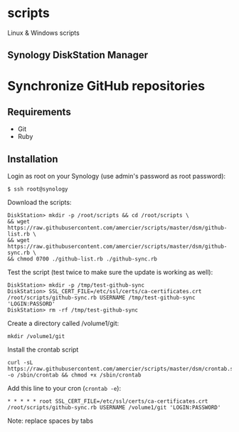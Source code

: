 scripts
=======

Linux &amp; Windows scripts

Synology DiskStation Manager
----------------------------

# Synchronize GitHub repositories

## Requirements

- Git
- Ruby

## Installation

Login as root on your Synology (use admin's password as root password):

    $ ssh root@synology

Download the scripts:

    DiskStation> mkdir -p /root/scripts && cd /root/scripts \
    && wget https://raw.githubusercontent.com/amercier/scripts/master/dsm/github-list.rb \
    && wget https://raw.githubusercontent.com/amercier/scripts/master/dsm/github-sync.rb \
    && chmod 0700 ./github-list.rb ./github-sync.rb

Test the script (test twice to make sure the update is working as well):

    DiskStation> mkdir -p /tmp/test-github-sync
    DiskStation> SSL_CERT_FILE=/etc/ssl/certs/ca-certificates.crt /root/scripts/github-sync.rb USERNAME /tmp/test-github-sync 'LOGIN:PASSORD'
    DiskStation> rm -rf /tmp/test-github-sync

Create a directory called /volume1/git:

    mkdir /volume1/git

Install the crontab script

    curl -sL https://raw.githubusercontent.com/amercier/scripts/master/dsm/crontab.sh -o /sbin/crontab && chmod +x /sbin/crontab

Add this line to your cron (`crontab -e`):

    * * * * * root SSL_CERT_FILE=/etc/ssl/certs/ca-certificates.crt /root/scripts/github-sync.rb USERNAME /volume1/git 'LOGIN:PASSWORD'

Note: replace spaces by tabs
